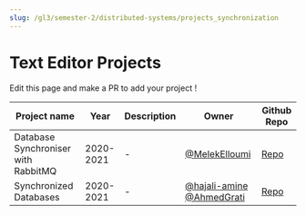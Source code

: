 ```yaml
---
slug: /gl3/semester-2/distributed-systems/projects_synchronization
---
```


# Text Editor Projects

Edit this page and make a PR to add your project !

| Project name                        | Year      | Description | Owner                                                                                         | Github Repo                                                    |
| ----------------------------------- | --------- | ----------- | --------------------------------------------------------------------------------------------- | -------------------------------------------------------------- |
| Database Synchroniser with RabbitMQ | 2020-2021 | -           | [@MelekElloumi](https://github.com/MelekElloumi)                                              | [Repo](https://github.com/MelekElloumi/Database-Synchroniser)  |
| Synchronized Databases              | 2020-2021 | -           | [@hajali-amine](https://github.com/hajali-amine) [@AhmedGrati](https://github.com/AhmedGrati) | [Repo](https://github.com/hajali-amine/synchronized-databases) |
